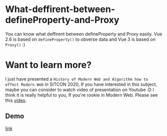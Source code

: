 # What-deffirent-between-defineProperty-and-Proxy
You can know what deffirent between defineProperty and Proxy easily. Vue 2.6 is based on `defineProperty()` to obverse data and Vue 3 is based on `Proxy()` :)

# Want to learn more?
I just have presented a `History of Modern Web and Algorithm how to effect Modern Web` in SITCON 2020,
If you have interested in this subject, maybe you can consider to watch video of presentation on Youtube :D
I think it is really helpful to you, If you're rookie in Modern Web.
Please see this [video](https://www.youtube.com/watch?v=qQnTwfp7Fko).

## Demo
[link](https://ianchen0119.github.io/What-deffirent-between-defineProperty-and-Proxy/)
